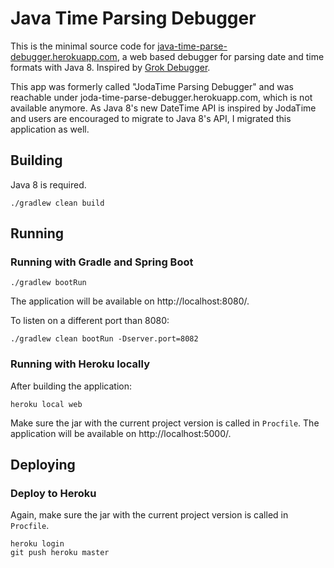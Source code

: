 # Java Time Parsing Debugger

This is the minimal source code for [java-time-parse-debugger.herokuapp.com](https://java-time-parse-debugger.herokuapp.com/), a web based debugger for parsing date and time formats with Java 8.
Inspired by [Grok Debugger](http://grokdebug.herokuapp.com/).

This app was formerly called "JodaTime Parsing Debugger" and was reachable under joda-time-parse-debugger.herokuapp.com, which is not available anymore. As Java 8's new DateTime API is inspired by JodaTime and
users are encouraged to migrate to Java 8's API, I migrated this application as well.

## Building

Java 8 is required.

	./gradlew clean build

## Running

### Running with Gradle and Spring Boot

	./gradlew bootRun

The application will be available on http://localhost:8080/.

To listen on a different port than 8080:

	./gradlew clean bootRun -Dserver.port=8082

### Running with Heroku locally

After building the application:

	heroku local web

Make sure the jar with the current project version is called in `Procfile`. The application will be available on http://localhost:5000/.
	
## Deploying

### Deploy to Heroku

Again, make sure the jar with the current project version is called in `Procfile`.

	heroku login
	git push heroku master

